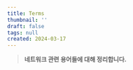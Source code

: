 ```yaml
---
title: Terms
thumbnail: ''
draft: false
tags: null
created: 2024-03-17
---
```



 > 
 > **네트워크 관련 용어들에 대해 정리합니다.**
